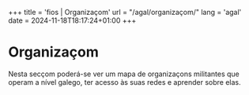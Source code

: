 +++
title = 'fios | Organizaçom'
url = "/agal/organizaçom/"
lang = 'agal'
date = 2024-11-18T18:17:24+01:00
+++

# Organizaçom

Nesta secçom poderá-se ver um mapa de organizaçons militantes que operam a nível galego, ter acesso às suas redes e aprender sobre elas.
